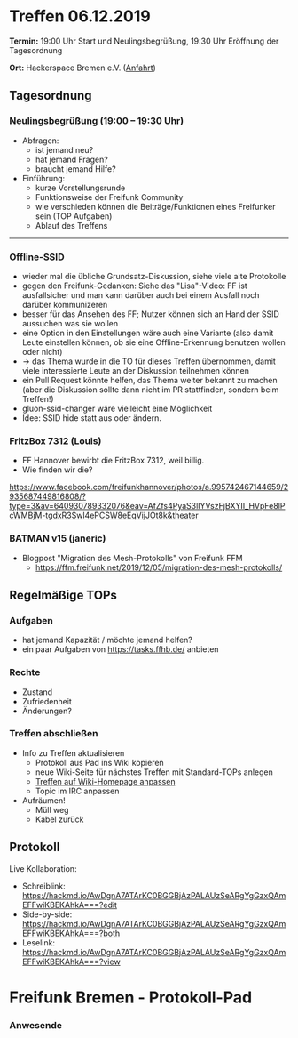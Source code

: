 # Treffen 06.12.2019

**Termin:** 19:00 Uhr Start und Neulingsbegrüßung, 19:30 Uhr Eröffnung der Tagesordnung

**Ort:** Hackerspace Bremen e.V. ([Anfahrt](https://www.hackerspace-bremen.de/anfahrt/))

## Tagesordnung
### Neulingsbegrüßung (19:00 – 19:30 Uhr)

- Abfragen:
    - ist jemand neu?
    - hat jemand Fragen?
    - braucht jemand Hilfe?
- Einführung:
    - kurze Vorstellungsrunde
    - Funktionsweise der Freifunk Community
    - wie verschieden können die Beiträge/Funktionen eines Freifunker sein (TOP Aufgaben)
    - Ablauf des Treffens

---

### Offline-SSID
* wieder mal die übliche Grundsatz-Diskussion, siehe viele alte Protokolle
* gegen den Freifunk-Gedanken: Siehe das "Lisa"-Video: FF ist ausfallsicher und man kann darüber auch bei einem Ausfall noch darüber kommunizeren
* besser für das Ansehen des FF; Nutzer können sich an Hand der SSID aussuchen was sie wollen
* eine Option in den Einstellungen wäre auch eine Variante (also damit Leute einstellen können, ob sie eine Offline-Erkennung benutzen wollen oder nicht)
* -> das Thema wurde in die TO für dieses Treffen übernommen, damit viele interessierte Leute an der Diskussion teilnehmen können
* ein Pull Request könnte helfen, das Thema weiter bekannt zu machen (aber die Diskussion sollte dann nicht im PR stattfinden, sondern beim Treffen!)
* gluon-ssid-changer wäre vielleicht eine Möglichkeit
* Idee: SSID hide statt aus oder ändern.

### FritzBox 7312 (Louis)
- FF Hannover bewirbt die FritzBox 7312, weil billig.
- Wie finden wir die?

https://www.facebook.com/freifunkhannover/photos/a.995742467144659/2935687449816808/?type=3&av=640930789332076&eav=AfZfs4PyaS3lIYVszFjBXYII_HVpFe8lPcWMBjM-tgdxR3Swl4ePCSW8eEqVijJOt8k&theater

### BATMAN v15 (janeric)
- Blogpost "Migration des Mesh-Protokolls" von Freifunk FFM
  - https://ffm.freifunk.net/2019/12/05/migration-des-mesh-protokolls/

## Regelmäßige TOPs
### Aufgaben

- hat jemand Kapazität / möchte jemand helfen?
- ein paar Aufgaben von https://tasks.ffhb.de/ anbieten

### Rechte

- Zustand
- Zufriedenheit
- Änderungen?

### Treffen abschließen

- Info zu Treffen aktualisieren
  - Protokoll aus Pad ins Wiki kopieren
  - neue Wiki-Seite für nächstes Treffen mit Standard-TOPs anlegen
  - [Treffen auf Wiki-Homepage anpassen](https://wiki.bremen.freifunk.net/Home)
  - Topic im IRC anpassen
- Aufräumen!
  - Müll weg
  - Kabel zurück

## Protokoll

Live Kollaboration:

* Schreiblink: https://hackmd.io/AwDgnA7ATArKC0BGGBjAzPALAUzSeARgYgGzxQAmEFFwiKBEKAhkA===?edit
* Side-by-side: https://hackmd.io/AwDgnA7ATArKC0BGGBjAzPALAUzSeARgYgGzxQAmEFFwiKBEKAhkA===?both
* Leselink: https://hackmd.io/AwDgnA7ATArKC0BGGBjAzPALAUzSeARgYgGzxQAmEFFwiKBEKAhkA===?view

# Freifunk Bremen - Protokoll-Pad

### Anwesende